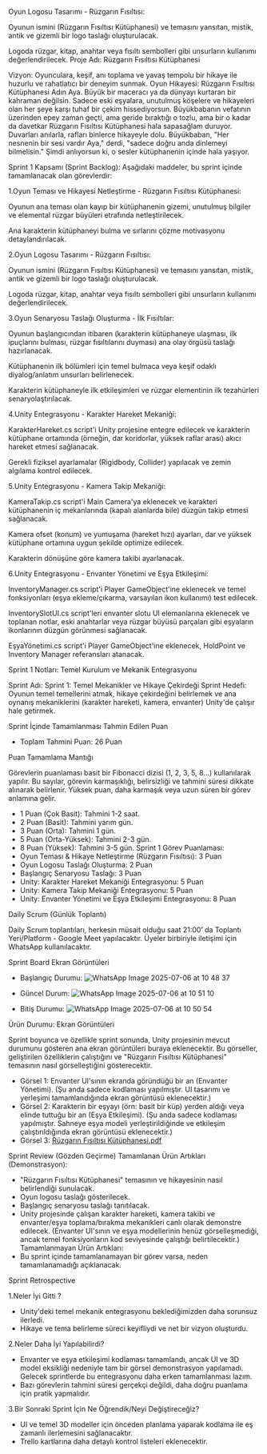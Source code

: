 Oyun Logosu Tasarımı - Rüzgarın Fısıltısı:

Oyunun ismini (Rüzgarın Fısıltısı Kütüphanesi) ve temasını yansıtan, mistik, antik ve gizemli bir logo taslağı oluşturulacak.

Logoda rüzgar, kitap, anahtar veya fısıltı sembolleri gibi unsurların kullanımı değerlendirilecek.
Proje Adı: Rüzgarın Fısıltısı Kütüphanesi

Vizyon: Oyunculara, keşif, anı toplama ve yavaş tempolu bir hikaye ile huzurlu ve rahatlatıcı bir deneyim sunmak.
Oyun Hikayesi: Rüzgarın Fısıltısı Kütüphanesi
Adın Aya. Büyük bir maceracı ya da dünyayı kurtaran bir kahraman değilsin. Sadece eski eşyalara, unutulmuş köşelere ve hikayeleri olan her şeye karşı tuhaf bir çekim hissediyorsun. Büyükbabanın vefatının üzerinden epey zaman geçti, ama geride bıraktığı o tozlu, ama bir o kadar da davetkar Rüzgarın Fısıltısı Kütüphanesi hala sapasağlam duruyor. Duvarları anılarla, rafları binlerce hikayeyle dolu. Büyükbaban, "Her nesnenin bir sesi vardır Aya," derdi, "sadece doğru anda dinlemeyi bilmelisin." Şimdi anlıyorsun ki, o sesler kütüphanenin içinde hala yaşıyor.

Sprint 1 Kapsamı (Sprint Backlog):
Aşağıdaki maddeler, bu sprint içinde tamamlanacak olan görevlerdir:

1.Oyun Teması ve Hikayesi Netleştirme - Rüzgarın Fısıltısı Kütüphanesi:

Oyunun ana teması olan kayıp bir kütüphanenin gizemi, unutulmuş bilgiler ve elemental rüzgar büyüleri etrafında netleştirilecek.

Ana karakterin kütüphaneyi bulma ve sırlarını çözme motivasyonu detaylandırılacak.

2.Oyun Logosu Tasarımı - Rüzgarın Fısıltısı:

Oyunun ismini (Rüzgarın Fısıltısı Kütüphanesi) ve temasını yansıtan, mistik, antik ve gizemli bir logo taslağı oluşturulacak.

Logoda rüzgar, kitap, anahtar veya fısıltı sembolleri gibi unsurların kullanımı değerlendirilecek.

3.Oyun Senaryosu Taslağı Oluşturma - İlk Fısıltılar:

Oyunun başlangıcından itibaren (karakterin kütüphaneye ulaşması, ilk ipuçlarını bulması, rüzgar fısıltılarını duyması) ana olay örgüsü taslağı hazırlanacak.

Kütüphanenin ilk bölümleri için temel bulmaca veya keşif odaklı diyalog/anlatım unsurları belirlenecek.

Karakterin kütüphaneyle ilk etkileşimleri ve rüzgar elementinin ilk tezahürleri senaryolaştırılacak.

4.Unity Entegrasyonu - Karakter Hareket Mekaniği:

KarakterHareket.cs script'i Unity projesine entegre edilecek ve karakterin kütüphane ortamında (örneğin, dar koridorlar, yüksek raflar arası) akıcı hareket etmesi sağlanacak.

Gerekli fiziksel ayarlamalar (Rigidbody, Collider) yapılacak ve zemin algılama kontrol edilecek.

5.Unity Entegrasyonu - Kamera Takip Mekaniği:

KameraTakip.cs script'i Main Camera'ya eklenecek ve karakteri kütüphanenin iç mekanlarında (kapalı alanlarda bile) düzgün takip etmesi sağlanacak.

Kamera ofset (konum) ve yumuşama (hareket hızı) ayarları, dar ve yüksek kütüphane ortamına uygun şekilde optimize edilecek.

Karakterin dönüşüne göre kamera takibi ayarlanacak.

6.Unity Entegrasyonu - Envanter Yönetimi ve Eşya Etkileşimi:

InventoryManager.cs script'i Player GameObject'ine eklenecek ve temel fonksiyonları (eşya ekleme/çıkarma, varsayılan ikon kullanımı) test edilecek.

InventorySlotUI.cs script'leri envanter slotu UI elemanlarına eklenecek ve toplanan notlar, eski anahtarlar veya rüzgar büyüsü parçaları gibi eşyaların ikonlarının düzgün görünmesi sağlanacak.

EşyaYönetimi.cs script'i Player GameObject'ine eklenecek, HoldPoint ve Inventory Manager referansları atanacak.

Sprint 1 Notları: Temel Kurulum ve Mekanik Entegrasyonu

Sprint Adı: Sprint 1: Temel Mekanikler ve Hikaye Çekirdeği Sprint Hedefi: Oyunun temel temellerini atmak, hikaye çekirdeğini belirlemek ve ana oynanış mekaniklerini (karakter hareketi, kamera, envanter) Unity'de çalışır hale getirmek.

Sprint İçinde Tamamlanması Tahmin Edilen Puan

* Toplam Tahmini Puan: 26 Puan

Puan Tamamlama Mantığı

Görevlerin puanlaması basit bir Fibonacci dizisi (1, 2, 3, 5, 8...) kullanılarak yapılır. Bu sayılar, görevin karmaşıklığı, belirsizliği ve tahmini süresi dikkate alınarak belirlenir. Yüksek puan, daha karmaşık veya uzun süren bir görev anlamına gelir.
* 1 Puan (Çok Basit): Tahmini 1-2 saat.
* 2 Puan (Basit): Tahmini yarım gün.
* 3 Puan (Orta): Tahmini 1 gün.
* 5 Puan (Orta-Yüksek): Tahmini 2-3 gün.
* 8 Puan (Yüksek): Tahmini 3-5 gün.
Sprint 1 Görev Puanlaması:
* Oyun Teması & Hikaye Netleştirme (Rüzgarın Fısıltısı): 3 Puan
* Oyun Logosu Taslağı Oluşturma: 2 Puan
* Başlangıç Senaryosu Taslağı: 3 Puan
* Unity: Karakter Hareket Mekaniği Entegrasyonu: 5 Puan
* Unity: Kamera Takip Mekaniği Entegrasyonu: 5 Puan
* Unity: Envanter Yönetimi ve Eşya Etkileşimi Entegrasyonu: 8 Puan

Daily Scrum (Günlük Toplantı)

Daily Scrum toplantıları, herkesin müsait olduğu saat 21:00’ da Toplantı Yeri/Platform - Google Meet yapılacaktır.
Üyeler birbiriyle iletişimi için WhatsApp kullanılacaktır.

Sprint Board Ekran Görüntüleri

* Başlangıç Durumu: ![WhatsApp Image 2025-07-06 at 10 48 37](https://github.com/user-attachments/assets/6914d0f1-c783-4183-b32a-da1623eeb301)

* Güncel Durum: ![WhatsApp Image 2025-07-06 at 10 51 10](https://github.com/user-attachments/assets/1ac87fa4-cbeb-4269-ab02-382f1b1530a3)


* Bitiş Durumu: ![WhatsApp Image 2025-07-06 at 10 50 54](https://github.com/user-attachments/assets/4ddbd9c5-8057-4fdc-aef0-1fc89af4c186)



Ürün Durumu: Ekran Görüntüleri

Sprint boyunca ve özellikle sprint sonunda, Unity projesinin mevcut durumunu gösteren ana ekran görüntüleri buraya eklenecektir. Bu görseller, geliştirilen özelliklerin çalıştığını ve "Rüzgarın Fısıltısı Kütüphanesi" temasının nasıl görselleştiğini gösterecektir.

* Görsel 1: Envanter UI'sının ekranda göründüğü bir an (Envanter Yönetimi). (Şu anda sadece kodlaması yapılmıştır. UI tasarımı ve yerleşimi tamamlandığında ekran görüntüsü eklenecektir.)
* Görsel 2: Karakterin bir eşyayı (örn: basit bir küp) yerden aldığı veya elinde tuttuğu bir an (Eşya Etkileşimi). (Şu anda sadece kodlaması yapılmıştır. Sahneye eşya modeli yerleştirildiğinde ve etkileşim çalıştırıldığında ekran görüntüsü eklenecektir.)
* Görsel 3: [Rüzgarın Fısıltısı Kütüphanesi.pdf](https://github.com/user-attachments/files/21087259/Ruzgarin.Fisiltisi.Kutuphanesi.pdf)


Sprint Review (Gözden Geçirme)
Tamamlanan Ürün Artıkları (Demonstrasyon):
* "Rüzgarın Fısıltısı Kütüphanesi" temasının ve hikayesinin nasıl belirlendiği sunulacak.
* Oyun logosu taslağı gösterilecek.
* Başlangıç senaryosu taslağı tanıtılacak.
* Unity projesinde çalışan karakter hareketi, kamera takibi ve envanter/eşya toplama/bırakma mekanikleri canlı olarak demonstre edilecek. (Envanter UI'sının ve eşya modellerinin henüz görselleşmediği, ancak temel fonksiyonların kod seviyesinde çalıştığı belirtilecektir.)
Tamamlanmayan Ürün Artıkları:
* Bu sprint içinde tamamlanamayan bir görev varsa, neden tamamlanamadığı açıklanacak.

Sprint Retrospective

1.Neler İyi Gitti ?
- Unity'deki temel mekanik entegrasyonu beklediğimizden daha sorunsuz ilerledi.
- Hikaye ve tema belirleme süreci keyifliydi ve net bir vizyon oluşturdu.

2.Neler Daha İyi Yapılabilirdi?
* Envanter ve eşya etkileşimi kodlaması tamamlandı, ancak UI ve 3D model eksikliği nedeniyle tam bir görsel demonstrasyon yapılamadı. Gelecek sprintlerde bu entegrasyonu daha erken tamamlanması lazım.
* Bazı görevlerin tahmini süresi gerçekçi değildi, daha doğru puanlama için pratik yapmalıdır.

3.Bir Sonraki Sprint İçin Ne Öğrendik/Neyi Değiştireceğiz?
* UI ve temel 3D modeller için önceden planlama yaparak kodlama ile eş zamanlı ilerlemesini sağlanacaktır.
* Trello kartlarına daha detaylı kontrol listeleri eklenecektir.





